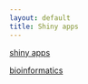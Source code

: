 ```yaml
---
layout: default
title: Shiny apps 
---
```


[shiny apps](http://zbwrnz.github.io/shiny/)

[bioinformatics](http://zbwrnz.github.io/bioinformatics/)
